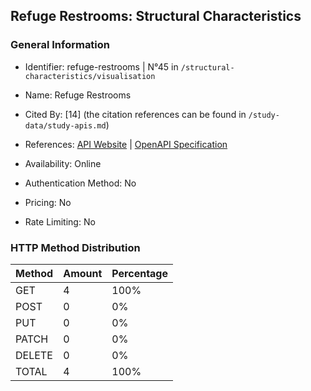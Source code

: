 ## Refuge Restrooms: Structural Characteristics

### General Information

- Identifier: refuge-restrooms | N°45 in `/structural-characteristics/visualisation`

- Name: Refuge Restrooms

- Cited By: [14] (the citation references can be found in `/study-data/study-apis.md`)

- References: [API Website](https://www.refugerestrooms.org/api/docs) | [OpenAPI Specification](https://www.refugerestrooms.org/api/swagger_doc.json)

- Availability: Online

- Authentication Method: No

- Pricing: No

- Rate Limiting: No

### HTTP Method Distribution

| Method | Amount | Percentage |
|--------|--------|------------|
| GET | 4 | 100% |
| POST | 0 | 0% |
| PUT | 0 | 0% |
| PATCH | 0 | 0% |
| DELETE | 0 | 0% |
| TOTAL | 4 | 100% |
